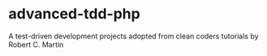 # advanced-tdd-php
A test-driven development projects adopted from clean coders tutorials by Robert C. Martin
